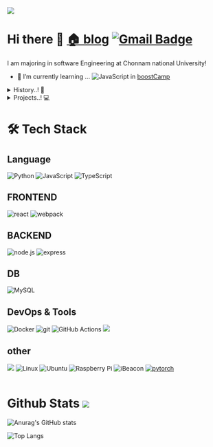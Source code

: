 <a href="https://www.notion.so/3f2a8300f32549ff857cfe5beefabcd9" align="center">
    <img src="https://capsule-render.vercel.app/api?type=waving&color=auto&fontColor=black&height=300&section=header&text=Chungheon%20Lee&fontSize=85"/>
</a>


# Hi there 👋 [🏠 blog](https://blog.naver.com/ycp998/)   [![Gmail Badge](https://img.shields.io/badge/Gmail-d14836?style=flat-square&logo=Gmail&logoColor=white&link=mailto:ycp998@gmail.com)](mailto:ycp998@gmail.com)

 I am majoring in software Engineering at Chonnam national University! 

- 🌱 I’m currently learning ...  <img alt="JavaScript" src ="https://img.shields.io/badge/Javascript-F7DF1E.svg?&style=flat&logo=Javascript&logoColor=white"/> in [boostCamp](https://boostcamp.connect.or.kr/)
<details>	
	<summary>History..! 🚀</summary>
	<ul>  
			<li> (2015. 03 ~ 2022. 2) 전남대학교 입학!🐥 <br></li>
			<li> (2016. 06 ~ 2016. 12) California  State University Fullerton International Programs <br></li>
			<li> (2017.03 ~ 2019. 03) 병역의 의무! 💪 <br></li>
			<li> (2019. 12 ~ 2020. 03) Coursera Machine Learning<a href="https://blog.naver.com/ycp998/222180149174"> [후기 Link]  <br></a> </li>
			<li> (2020. 07 ~ 2021. 06) 시각지능미디어연구실 컴퓨터 비전 학부연구생 <a href="https://sites.google.com/site/seokbongyoo/"> [홈페이지 Link] </a> <a href="https://www.kci.go.kr/kciportal/ci/sereArticleSearch/ciSereArtiView.kci?sereArticleSearchBean.artiId=ART002728025"> [논문 Link]  <br></a></li>
			<li> (2021. 01 ~ 2021. 02) 코멘토 데이터베이스 직무 캠프 <br></li>
			<li> (2021. 07 ~ 2021. 08.14) <a href="https://boostcamp.connect.or.kr/">Naver boostcamp 웹모바일 6기</a> for Full Stack Developers 첼린지 과정 수료 <br>
			<li> (2021. 08 ~ 2021. 12) <a href="https://boostcamp.connect.or.kr/">Naver boostcamp 웹모바일 6기</a> for Full Stack Developers 멤버쉽 과정<br>
		</li>
	</ul>
</details>
	
<details>	
	<summary>Projects..! 💻</summary>
	<ul>  
			<li> (2019. 07 ~ 2019. 12) 객체지향설계프로젝트 - 자바 <br></li>
			<li> (2020. 06 ~ 2020. 9) 인문융합창업 인튜비 - 안드로이드 개발 <a href="https://github.com/lodado/intubee"> [github] </a><a href="https://blog.naver.com/ycp998/222150953891"> [PPT] </a><br></li>
			<li> (2021. 03 ~ 2021. 6) 기업연계 캡스톤 프로젝트 - 크롤링 및 인공지능 <a href="https://github.com/kimtaejun97/CapstoneDesign"> [github] </a><a href="https://www.youtube.com/watch?v=Z-rEd8UgH2U"> [발표 링크]</a></li>
		 	<li> (2021. 04 ~ 2021. 11) 한이음 공모전 - 비콘(BLE)을 이용한 원격 출입 관리 시스템 <br></li>
	</ul>
</details>
<!--
<details>	
	<summary>자격증..? 👼</summary> 
		정보처리기사 😂
</details>
-->
 
# 🛠 Tech Stack



## Language
<div>

  <img alt="Python" src ="https://img.shields.io/badge/Python-3776AB.svg?&style=flat&logo=python&logoColor=white" />
 </a>
 <img alt="JavaScript" src ="https://img.shields.io/badge/Javascript-F7DF1E.svg?&style=flat&logo=Javascript&logoColor=important"/>
   
 <img alt="TypeScript" src ="https://img.shields.io/badge/TypeScript-white.svg?&style=flat&logo=TypeScript&logoColor=3178C6"/>

</div>

## FRONTEND

<div>
	<img alt="react" src ="https://img.shields.io/badge/React-white.svg?&style=flat&logo=React&logoColor=61DAFB"/>
	<!--<img alt="Redux" src ="https://img.shields.io/badge/Redux-764ABC.svg?&style=flat&logo=Redux&logoColor=white"/>-->
	<img alt="webpack" src ="https://img.shields.io/badge/webpack-8DD6F9.svg?&style=flat&logo=webpack&logoColor=white"/>
</div>

## BACKEND

<div>
	<img alt="node.js" src ="https://img.shields.io/badge/node.js-339933.svg?&style=flat&logo=node.js&logoColor=green"/>
	<img alt="express" src ="https://img.shields.io/badge/express-green.svg?&style=flat&logo=node.js&logoColor=white"/>
	<!--<img alt="Sequelize" src ="https://img.shields.io/badge/Sequelize-white.svg?&style=flat&logo=Sequelize&logoColor=52B0E7"/>-->
</div>
 

## DB

<div>
<img alt="MySQL" src ="https://img.shields.io/badge/MySQL-4479A1.svg?&style=flat&logo=MySQL&logoColor=white"/>
</div>

## DevOps & Tools

<div>
<img alt="Docker" src ="https://img.shields.io/badge/Docker-2496ED.svg?&style=flat&logo=Docker&logoColor=white"/>
<img alt="git" src ="https://img.shields.io/badge/git-F05032.svg?&style=flat&logo=git&logoColor=orange"/>
<img alt="GitHub Actions" src ="https://img.shields.io/badge/GitHub Actions-2088FF.svg?&style=flat&logo=GitHub Actions&logoColor=black"/>
<img src="https://img.shields.io/badge/Heroku-430098?style=flat-square&logo=Heroku&logoColor=white"/></a>&nbsp


</div>

## other

<div>
 <a href="https://solved.ac/profile/loda"><img src="http://mazassumnida.wtf/api/mini/generate_badge?boj=loda"/></a>	
	
 <img alt="Linux" src ="https://img.shields.io/badge/Linux-FCC624.svg?&style=flat&logo=Linux&logoColor=black"/>
 <img alt="Ubuntu" src ="https://img.shields.io/badge/Ubuntu-E95420.svg?&style=flat&logo=Ubuntu&logoColor=orange"/>
 <img alt="Raspberry Pi" src ="https://img.shields.io/badge/Raspberry Pi-A22846.svg?&style=flat&logo=Raspberry Pi&logoColor=white"/>
 <img alt="iBeacon" src ="https://img.shields.io/badge/iBeacon-white.svg?&style=flat&logo=iBeacon&logoColor=3D7EBB"/>
	<a href="https://pytorch.org/">
  	<img alt="pytorch" src ="https://img.shields.io/badge/pytorch-EE4C2C.svg?&style=flat&logo=pytorch&logoColor=orange"/>
	</a>
</div>

<br>

# Github Stats  <a href="https://hits.seeyoufarm.com"><img src="https://hits.seeyoufarm.com/api/count/incr/badge.svg?url=https://github.com/lodado/hit-counter&count_bg=%23FFB100&title_bg=%23555555&icon=&icon_color=%23E7E7E7&title=hits&edge_flat=false"/></a>

![Anurag's GitHub stats](https://github-readme-stats.vercel.app/api?username=lodado)

![Top Langs](https://github-readme-stats.vercel.app/api/top-langs/?username=lodado&layout=compact&hide=MATLAB)

<br>


<!--
**lodado/lodado** is a ✨ _special_ ✨ repository because its `README.md` (this file) appears on your GitHub profile.

Here are some ideas to get you started:

- 🔭 I’m currently working on ...

- 👯 I’m looking to collaborate on ...
- 🤔 I’m looking for help with ...
- 💬 Ask me about ...

- 😄 Pronouns: ...
- ⚡ Fun fact: ...
-->
